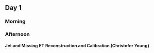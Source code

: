 ## Day 1

### Morning

### Afternoon

#### Jet and Missing ET Reconstruction and Calibration (Christofer Young)
